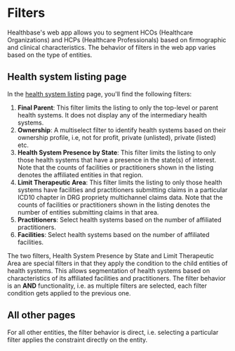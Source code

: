 # Filters


Healthbase's web app allows you to segment HCOs (Healthcare Organizations) and HCPs (Healthcare Professionals) based on firmographic and clinical characteristics. The behavior of filters in the web app varies based on the type of entities.

## Health system listing page
In the [health system listing](https://app.gethealthbase.com/explore/healthsystem/) page, you'll find the following filters:


1. **Final Parent**: This filter limits the listing to only the top-level or parent health systems. It does not display any of the intermediary health systems.
2. **Ownership**: A multiselect filter to identify health systems based on their ownership profile, i.e, not for profit, private (unlisted), private (listed) etc.
3. **Health System Presence by State**: This filter limits the listing to only those health systems that have a presence in the state(s) of interest. Note that the counts of facilities or practitioners shown in the listing denotes the affiliated entities in that region.
4. **Limit Therapeutic Area**:  This filter limits the listing to only those health systems have facilities and practitioners submitting claims in a particular ICD10 chapter in DRG propriety multichannel claims data. Note that the counts of facilities or practitioners shown in the listing denotes the number of entities submitting claims in that area.
5. **Practitioners**: Select health systems based on the number of affiliated practitioners.
6. **Facilities**: Select health systems based on the number of affiliated facilities.


The two filters, Health System Presence by State and Limit Therapeutic Area are special filters in that they apply the condition to the child entities of health systems. This allows segmentation of health systems based on characteristics of its affiliated facilities and practitioners.
The filter behavior is an **AND** functionality, i.e. as multiple filters are selected, each filter condition gets applied to the previous one.


## All other pages
For all other entities, the filter behavior is direct, i.e. selecting a particular filter applies the constraint directly on the entity.
